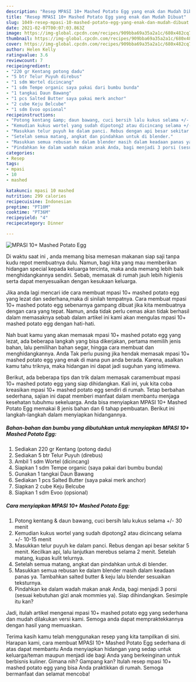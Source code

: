 ```yaml
---
description: "Resep MPASI 10+ Mashed Potato Egg yang enak dan Mudah Dibuat"
title: "Resep MPASI 10+ Mashed Potato Egg yang enak dan Mudah Dibuat"
slug: 1049-resep-mpasi-10-mashed-potato-egg-yang-enak-dan-mudah-dibuat
date: 2021-02-07T00:07:03.863Z
image: https://img-global.cpcdn.com/recipes/909bba69a35a2a1c/680x482cq70/mpasi-10-mashed-potato-egg-foto-resep-utama.jpg
thumbnail: https://img-global.cpcdn.com/recipes/909bba69a35a2a1c/680x482cq70/mpasi-10-mashed-potato-egg-foto-resep-utama.jpg
cover: https://img-global.cpcdn.com/recipes/909bba69a35a2a1c/680x482cq70/mpasi-10-mashed-potato-egg-foto-resep-utama.jpg
author: Helen Kelly
ratingvalue: 3.6
reviewcount: 7
recipeingredient:
- "220 gr Kentang potong dadu"
- "5 btr Telur Puyuh direbus"
- "1 sdm Wortel dicincang"
- "1 sdm Tempe organic saya pakai dari bumbu bunda"
- "1 tangkai Daun Bawang"
- "1 pcs Salted Butter saya pakai merk anchor"
- "2 cube Keju Belcube"
- "1 sdm Evoo opsional"
recipeinstructions:
- "Potong kentang &amp; daun bawang, cuci bersih lalu kukus selama +/- 30 menit"
- "Kemudian kukus wortel yang sudah dipotong2 atau dicincang selama +/- 10-15 menit"
- "Masukkan telur puyuh ke dalam panci. Rebus dengan api besar sekitar 5 menit. Kecilkan api, lalu lanjutkan merebus selama 2 menit. Setelah matang, kupas kulit telurnya."
- "Setelah semua matang, angkat dan pindahkan untuk di blender."
- "Masukkan semua rebusan ke dalam blender masih dalam keadaan panas ya. Tambahkan salted butter &amp; keju lalu blender sesuaikan teksturnya."
- "Pindahkan ke dalam wadah makan anak Anda, bagi menjadi 3 porsi (sesuai kebutuhan gizi anak mommies ya). Siap dihindangkan. Sesimple itu kan?"
categories:
- Resep
tags:
- mpasi
- 10
- mashed

katakunci: mpasi 10 mashed 
nutrition: 299 calories
recipecuisine: Indonesian
preptime: "PT10M"
cooktime: "PT36M"
recipeyield: "4"
recipecategory: Dinner

---
```



![MPASI 10+ Mashed Potato Egg](https://img-global.cpcdn.com/recipes/909bba69a35a2a1c/680x482cq70/mpasi-10-mashed-potato-egg-foto-resep-utama.jpg)

Di waktu  saat ini , anda memang bisa memesan makanan siap saji tanpa kudu repot membuatnya dulu. Namun, bagi kita yang mau memberikan hidangan special kepada keluarga tercinta, maka anda memang lebih baik menghidangkannya sendiri. Sebab, memasak di rumah jauh lebih higienis serta dapat menyesuaikan dengan kesukaan keluarga.

Jika anda lagi mencari ide cara membuat mpasi 10+ mashed potato egg yang lezat dan sederhana,maka di sinilah tempatnya. Cara membuat mpasi 10+ mashed potato egg  sebenarnya gampang dibuat jika kita membuatnya dengan cara yang tepat. Namun, anda tidak perlu cemas akan tidak berhasil dalam memasaknya 
sebab dalam artikel ini kami akan mengulas mpasi 10+ mashed potato egg dengan hati-hati.  



Nah buat kamu yang akan memasak mpasi 10+ mashed potato egg yang lezat, ada beberapa langkah yang bisa dikerjakan, pertama memilih jenis bahan, lalu pemilihan bahan segar, hingga cara membuat dan menghidangkannya. Anda Tak perlu pusing jika hendak memasak mpasi 10+ mashed potato egg yang enak di mana pun anda berada. Karena, asalkan kamu  tahu triknya, maka hidangan ini dapat jadi suguhan yang istimewa.

Berikut, ada beberapa tips dan trik dalam memasak caramembuat mpasi 10+ mashed potato egg yang siap dihidangkan. Kali ini, yuk kita coba kreasikan mpasi 10+ mashed potato egg sendiri di rumah. Tetap berbahan sederhana, sajian ini dapat memberi manfaat dalam membantu menjaga kesehatan tubuhmu sekeluarga. Anda bisa menyiapkan MPASI 10+ Mashed Potato Egg memakai 8 jenis bahan dan 6 tahap pembuatan. Berikut ini langkah-langkah dalam menyiapkan hidangannya.

<!--inarticleads1-->

##### Bahan-bahan dan bumbu yang dibutuhkan untuk menyiapkan MPASI 10+ Mashed Potato Egg:

1. Sediakan 220 gr Kentang (potong dadu)
1. Sediakan 5 btr Telur Puyuh (direbus)
1. Ambil 1 sdm Wortel (dicincang)
1. Siapkan 1 sdm Tempe organic (saya pakai dari bumbu bunda)
1. Gunakan 1 tangkai Daun Bawang
1. Sediakan 1 pcs Salted Butter (saya pakai merk anchor)
1. Siapkan 2 cube Keju Belcube
1. Siapkan 1 sdm Evoo (opsional)




<!--inarticleads2-->

##### Cara menyiapkan MPASI 10+ Mashed Potato Egg:

1. Potong kentang &amp; daun bawang, cuci bersih lalu kukus selama +/- 30 menit
1. Kemudian kukus wortel yang sudah dipotong2 atau dicincang selama +/- 10-15 menit
1. Masukkan telur puyuh ke dalam panci. Rebus dengan api besar sekitar 5 menit. Kecilkan api, lalu lanjutkan merebus selama 2 menit. Setelah matang, kupas kulit telurnya.
1. Setelah semua matang, angkat dan pindahkan untuk di blender.
1. Masukkan semua rebusan ke dalam blender masih dalam keadaan panas ya. Tambahkan salted butter &amp; keju lalu blender sesuaikan teksturnya.
1. Pindahkan ke dalam wadah makan anak Anda, bagi menjadi 3 porsi (sesuai kebutuhan gizi anak mommies ya). Siap dihindangkan. Sesimple itu kan?




Jadi, itulah artikel mengenai  mpasi 10+ mashed potato egg  yang sederhana dan mudah dilakukan versi kami. Semoga anda dapat mempraktekkannya dengan hasil yang memuaskan. 

Terima kasih kamu telah menggunakan resep yang kita tampilkan di sini. Harapan kami, cara membuat  MPASI 10+ Mashed Potato Egg sederhana di atas dapat membantu Anda menyiapkan hidangan yang sedap untuk keluarga/teman maupun menjadi ide bagi Anda yang berkeinginan untuk berbisnis kuliner. Gimana nih? Gampang kan? Itulah resep mpasi 10+ mashed potato egg yang bisa Anda praktikkan di rumah. Semoga bermanfaat dan selamat mencoba!

